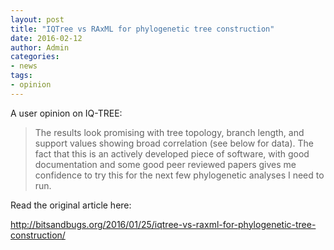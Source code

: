 ```yaml
---
layout: post
title: "IQTree vs RAxML for phylogenetic tree construction"
date: 2016-02-12
author: Admin
categories: 
- news 
tags:
- opinion
---
```


A user opinion on IQ-TREE:

>The results look promising with tree topology, branch length, and support values showing broad correlation (see below for data). The fact that this is an actively developed piece of software, with good documentation and some good peer reviewed papers gives me confidence to try this for the next few phylogenetic analyses I need to run.

Read the original article here:

<http://bitsandbugs.org/2016/01/25/iqtree-vs-raxml-for-phylogenetic-tree-construction/>

<!--more-->

